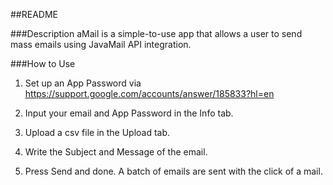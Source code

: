 ##README

###Description
aMail is a simple-to-use app that allows a user to send mass emails using JavaMail API integration.

###How to Use
1. Set up an App Password via https://support.google.com/accounts/answer/185833?hl=en

2. Input your email and App Password in the Info tab.
3. Upload a csv file in the Upload tab.
4. Write the Subject and Message of the email.
5. Press Send and done. A batch of emails are sent with the click of a mail.
